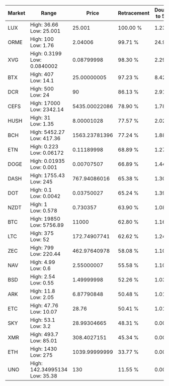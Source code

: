 | Market | Range | Price| Retracement | Doubles to 50% |
| --- | --- | --- | --- | --- |
| LUX | High: 36.66<br />Low: 25.001 | 25.001 | 100.00 % | 1.23 |
| ORME | High: 100<br />Low: 1.76 | 2.04006 | 99.71 % | 24.94 |
| XVG | High: 0.3199<br />Low: 0.0840002 | 0.08799998 | 98.30 % | 2.29 |
| BTX | High: 407<br />Low: 14.1 | 25.00000005 | 97.23 % | 8.42 |
| DCR | High: 500<br />Low: 24 | 90 | 86.13 % | 2.91 |
| CEFS | High: 17000<br />Low: 2342.14 | 5435.00022086 | 78.90 % | 1.78 |
| HUSH | High: 31<br />Low: 1.35 | 8.00001028 | 77.57 % | 2.02 |
| BCH | High: 5452.27<br />Low: 417.36 | 1563.23781396 | 77.24 % | 1.88 |
| ETN | High: 0.223<br />Low: 0.06172 | 0.11189998 | 68.89 % | 1.27 |
| DOGE | High: 0.01935<br />Low: 0.001 | 0.00707507 | 66.89 % | 1.44 |
| DASH | High: 1755.43<br />Low: 245 | 767.94086016 | 65.38 % | 1.30 |
| DOT | High: 0.1<br />Low: 0.0042 | 0.03750027 | 65.24 % | 1.39 |
| NZDT | High: 1<br />Low: 0.578 | 0.730357 | 63.90 % | 1.08 |
| BTC | High: 19850<br />Low: 5756.89 | 11000 | 62.80 % | 1.16 |
| LTC | High: 375<br />Low: 52 | 172.74907741 | 62.62 % | 1.24 |
| ZEC | High: 799<br />Low: 220.44 | 462.97640978 | 58.08 % | 1.10 |
| NAV | High: 4.99<br />Low: 0.6 | 2.55000007 | 55.58 % | 1.10 |
| BSD | High: 2.54<br />Low: 0.55 | 1.49999998 | 52.26 % | 1.03 |
| ARK | High: 11.8<br />Low: 2.05 | 6.87790848 | 50.48 % | 1.01 |
| ETC | High: 47.76<br />Low: 10.07 | 28.76 | 50.41 % | 1.01 |
| SKY | High: 53.1<br />Low: 3.2 | 28.99304665 | 48.31 % | 0.00 |
| XMR | High: 493.7<br />Low: 85.01 | 308.4027151 | 45.34 % | 0.00 |
| ETH | High: 1430<br />Low: 275 | 1039.99999999 | 33.77 % | 0.00 |
| UNO | High: 142.34995134<br />Low: 35.38 | 130 | 11.55 % | 0.00 |
